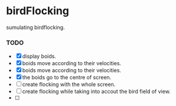 # birdFlocking


sumulating birdflocking.

### TODO 

- [x] display boids.
- [x] boids move according to their velocities.
- [x] boids move according to their velocities.
- [x] the boids go to the centre of screen.
- [ ] create flocking with the whole screen.
- [ ] create flocking while taking into accout the bird field of view.
- [ ] 
